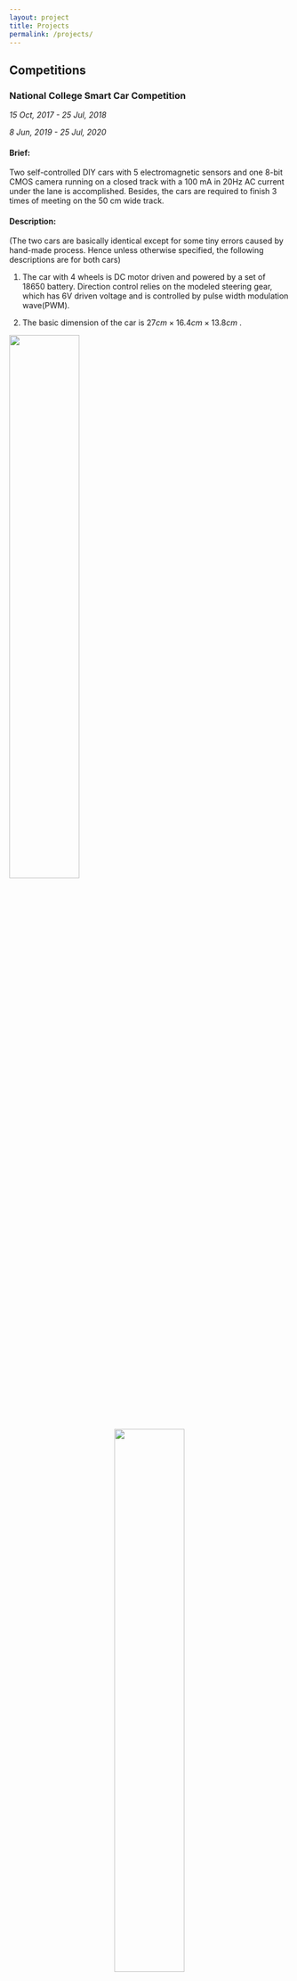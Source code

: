 ```yaml
---
layout: project
title: Projects
permalink: /projects/
---
```


## Competitions

### National College Smart Car Competition

*15 Oct, 2017 - 25 Jul, 2018*

*8 Jun, 2019 - 25 Jul, 2020*

#### Brief: 

Two self-controlled DIY cars with 5 electromagnetic sensors and one 8-bit CMOS camera running on a closed track with a 100 mA in 20Hz AC current  under the lane is accomplished. Besides, the cars are required to finish 3 times of meeting on the 50 cm wide track.

#### Description:

(The two cars are basically identical except for some tiny errors caused by hand-made process.  Hence unless otherwise specified, the following descriptions are for both cars)

1. The car with 4 wheels is DC motor driven and powered by a set of 18650 battery. Direction control relies on the modeled steering gear, which has 6V driven voltage and is controlled by pulse width modulation wave(PWM). 

2. The basic dimension of the car is $27cm \times 16.4cm \times 13.8cm$ .
<img src="https://s1.ax1x.com/2020/06/03/tUwWAP.md.jpg" width = "50%" height = "50%" div align=center />

<p align="center">
  <img src="https://s1.ax1x.com/2020/06/03/tUwWAP.md.jpg" width="50%" height="50%">
</p>

<img align="center" width="50%" height="50%" src="https://s1.ax1x.com/2020/06/03/tUwWAP.md.jpg">

<!-- <div style="text-align: center;">

 ![project_img_1](https://s1.ax1x.com/2020/06/03/tUwWAP.md.jpg)
</div> -->

<img style="display: block; margin: 0 auto;" src="https://s1.ax1x.com/2020/06/03/tUwWAP.md.jpg" alt="" />

   *Figure1 the "Smart Car" which is everything but smart*

3. A NXP® K60™ Series MCU MK60FX512VLQ10 is used as main control unit. ARM® KEIL™ $\mu Vision5$ is used to program the MCU and debug the program.

4. Four separated two-layer printed copper board (PCB)  is designed. One of the PCBs is used to stabilize, to rise or decrease voltage level and to supply power to each part of the cars. One another is used to magnify the signal received by the sensor, and one is used to connect both 5 sensors to magnifying part. The other PCB is used to drive the 2 DC Motors. Each PCB is connected by DuPont line and  cable lines to conduct signals. And 5mm copper lines are used to conduct current.

   ![project_img_2](https://s1.ax1x.com/2020/06/03/tUwftf.jpg)

   *Figure2 One of the Four PCBs (with Altium Designer)*

   ![project_img_3](assets/img/Projects/project_img_3.jpg)

   *Figure3 Another of the Four PCBs (with Altium Designer)*

5. Software in the MCU is self-written and has reached the goal it requires, i.e. self-running  on the closed track and accomplished 3 times of meetings which could been found in Repo [Project_Sonic](https://github.com/SHIELDJY/Project_Sonic).

#### DEMO

<iframe width="560" height="420" src="https://www.youtube.com/embed/rZKlflG4iRU" frameborder="0" allow="accelerometer; autoplay; encrypted-media; gyroscope; picture-in-picture" allowfullscreen>
</iframe>

*This is Demo video for our progress in National College Smart Car Competition. Two cars meeting each other and a turnaround action have been accoplished. (recorded after a sleepless long night)*

#### Honor

* 3rd Place (East China) in 2018
* 2nd Place (East China) in 2019



### National Integrated Circuit Innovation and Entrepreneurship Competition

### T-Head(Alibaba Group) Cup

*15 May, 2020 - 23 Aug, 2020*

#### Brief

This contest requires us to use wujian100 SoC, an open source project developed by Ali Inc. team t-head, and a FPGA develop board with Xlinx XC7A200TR3B Core to manipulate one or several step motors so as to make the best of wujian100 SoC. So, finally we built a yuntai or in another word, a holder in combination of one 57 series step motor and one 47 series step motor with several self-made printed copper boards(PCB) and an inertial measurement unit(IMU), which, to be explicitly, is a 9-axis accelerator sensor.

#### Description

1. As demonstrated in Figure 4 , we use 2 step motor in connection to achieve the motor function and an Organic Light Emitted Diode (OLED) display unit as an interface. As for the communication, we utilize the bluetooth module shown also in the figure so that it could link with computers and smart phones with bluetooth serial port.

   ![Figure4_jixiaotai](https://s1.ax1x.com/2020/08/26/dWL1WF.jpg)

   *Figure 4 Outlook of the Device*

2. The power supply circuit shown in Figure 5 is designed by ourselves, printed by the factory and soldiered on our own. And it works well during the experiment and the contest.
   ![Figure5_PCB](https://s1.ax1x.com/2020/08/26/dWL3z4.png)
   *(a) Schematic of Self-made PCB*
   ![dWLQiT.jpg](https://s1.ax1x.com/2020/08/26/dWLQiT.jpg)
   *(b) Picture of PCB*

   *Figure 5 Power Supply Circuit*

3. We have successfully synthesis, implement, and generate the bitstream file of wujian100 in Windows 10 environment with the help of Vivado 2018.3. wujian100 SoC is proved to be an low energy cost and a less complicated microcontroller due to its low utilization of logical gates. The output of the implementation is shown in Figure 6.

   ![Figure6_post_implementation](https://s1.ax1x.com/2020/08/26/dWLlJU.jpg)

   *Figure 6 Layout of FPGA after the Inplementation*

4. We have developed a self-correction mode for this holder, i.e. this design could maintain its angle whenever there are any distrubulances, which is shown in the Demo below.

<iframe width="560" height="420" src="https://www.youtube.com/embed/myroYvsGyDc" frameborder="0" allow="accelerometer; autoplay; encrypted-media; gyroscope; picture-in-picture" allowfullscreen>
</iframe>

#### Honor

* 2nd Place (National) in 2020

### NI Cup

*3 Apr, 2019 - 20 Aug, 2019*

#### Brief

A  Integrated circuit amplifier based on Bipolar Junction Transistor (BJT) is designed with NI® Multisim™ 14. Several technical index are satisfied, i.e. Input offset voltage, offset current, input bias current$I_b$, common mode rejection ratio (CMRR), power supply rejection ratio (PSRR), open-loop voltage gain $G_{ov}$, open-loop bandwidth $f_{Bw}$ output voltage amplitude $V_{opp}$ and slew rate(SR).

#### Honor

* 2nd Place (East China) on Jul, 2019
* Honor of Excellence (National) on Aug, 2019

---

## Government Funded Project

### Mapping Robot Based on Visual SLAM

*12 Apr, 2018 - 20 Apr, 2019*

*Funded by Ministry of Education of PRC*

#### Brief

A Visual Simutaneous Localization and Mapping (v-SLAM) Robot, Jixiaohei（济小黑）(Figure 4)is designed and built to guide the Blinds who have trouble to see what is going on in the surroundings, since in China the construction of barrier-free facilities is generally lagging behind the other countries and there are few ways to make those have problem to see to walk around without professional assistants.

#### Description

A Lidar-based SLAM robot is built formerly by  fellow students, called Jixiaobai (济小白)(Figure 5), to provide a moblie  beverage stand. However, a binocular visual based SLAM robot is built with a $Intel NUC_{TM}$ as processing unit, STM32F108C3T6 in $STMicro$ STM32 Family as controlling unit, two DC Motors as powering and steering unit, a Binocular camera used as visual sensor. The goal of simutaneously localization and mapping is accomplished, however, due to the irreversive PCB damage and the end of funding period, the demo is limited with a few clips of the process.

![project_img_5](https://s1.ax1x.com/2020/06/03/tUw59S.jpg)
*Figure 4 Jixiaohei(Visual based SLAM Robot)*

#### DEMOs

Shown as in Figure 5, a Lidar based SLAM Robot could achieve its simutaneous localization and could accomplish its human detection to prevent some unpredictable dangers.

![project_img_7](https://s1.ax1x.com/2020/06/03/tUwI1g.gif)
*Figure 5 Demo for Jixiaobai(Lidar-based SLAM Robot by fellow students)*

Shown as in Figure 6, the visual based SLAM Robot could achieve its localization and could automatically map the surroundings in a prettty precise way. The whole software is running on a docker file so that backup and back-going process could be achieved easily.
![project_img_6](https://s1.ax1x.com/2020/06/03/tUwocQ.gif)
*Figure 6 Demo for Jixiaohei(Visual based SLAM Robot)*

 However, due to the end of funding period, our project has been stopped to achieving seperately, i.e. we have not yet make the robot move by it self since we choosed a wrong version of NUC with AMD Graphic Card and must use a Thunderbot 3 lightening interface to plug a NIVIDA Graphic Card to run demos on which consumes far more power than we have been thought so fomerly designed low-voltage and current power suppy system could not cooperate with the modified system. Besides, the tiny little robot could hardly afford such heavy two machines, /sad.

 Code has been made public in [VSlamDemo](https://github.com/DmitriZhao/ROS-Navigation-Demo) and now one of our fellow students, [DmitriZhao](https://github.com/DmitriZhao), is still working on this demo in order to run a virtual visual based SLAM for other projects.

 ---

## Coursework(Continuously Upating)

### A Sample Crossing with Traffic Tight(in 1:250 Scale)

#### Brief

